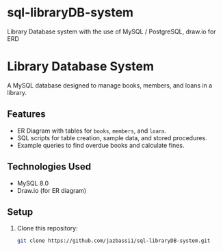 # sql-libraryDB-system
Library Database system with the use of MySQL / PostgreSQL, draw.io for ERD

# Library Database System  

A MySQL database designed to manage books, members, and loans in a library.  

## Features  
- ER Diagram with tables for `books`, `members`, and `loans`.  
- SQL scripts for table creation, sample data, and stored procedures.  
- Example queries to find overdue books and calculate fines.  

## Technologies Used  
- MySQL 8.0  
- Draw.io (for ER diagram)  

## Setup  
1. Clone this repository:  
   ```bash  
   git clone https://github.com/jazbassi1/sql-libraryDB-system.git  
